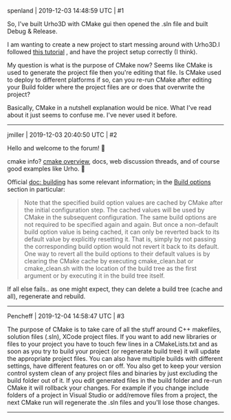 spenland | 2019-12-03 14:48:59 UTC | #1

So, I've built Urho3D with CMake gui then opened the .sln file and built Debug & Release. 

I am wanting to create a new project to start messing around with Urho3D.I followed [this tutorial](https://github.com/urho3d/Urho3D/wiki/Setting-up-a-Project-(CMake)) , and have the project setup correctly (I think). 

My question is what is the purpose of CMake now? Seems like CMake is used to generate the project file then you're editing that file. Is CMake used to deploy to different platforms if so, can you re-run CMake after editing your Build folder where the project files are or does that overwrite the project?

Basically, CMake in a nutshell explanation would be nice. What I've read about it just seems to confuse me. I've never used it before.

-------------------------

jmiller | 2019-12-03 20:40:50 UTC | #2

Hello and welcome to the forum! :confetti_ball: 

cmake info? [cmake overview](https://cmake.org/overview/), docs, web discussion threads, and of course good examples like Urho. :tropical_fish: 

Official [doc: building](https://urho3d.github.io/documentation/HEAD/_building.html) has some relevant information; in the [Build options](https://urho3d.github.io/documentation/HEAD/_building.html#Build_Options) section in particular:

> Note that the specified build option values are cached by CMake after the initial configuration step. The cached values will be used by CMake in the subsequent configuration. The same build options are not required to be specified again and again. But once a non-default build option value is being cached, it can only be reverted back to its default value by explicitly resetting it. That is, simply by not passing the corresponding build option would not revert it back to its default. One way to revert all the build options to their default values is by clearing the CMake cache by executing cmake_clean.bat or cmake_clean.sh with the location of the build tree as the first argument or by executing it in the build tree itself.

If all else fails.. as one might expect, they can delete a build tree (cache and all), regenerate and rebuild.

-------------------------

Pencheff | 2019-12-04 14:58:47 UTC | #3

The purpose of CMake is to take care of all the stuff around C++ makefiles, solution files (.sln), XCode project files. If you want to add new libraries or files to your project you have to touch few lines in a CMakeLists.txt and as soon as you try to build your project (or regenerate build tree) it will update the appropriate project files. You can also have multiple builds with different settings, have different features on or off. You also get to keep your version control system clean of any project files and binaries by just excluding the build folder out of it.
If you edit generated files in the build folder and re-run CMake it will rollback your changes. For example if you change include folders of a project in Visual Studio or add/remove files from a project, the next CMake run will regenerate the .sln files and you'll lose those changes.

-------------------------

